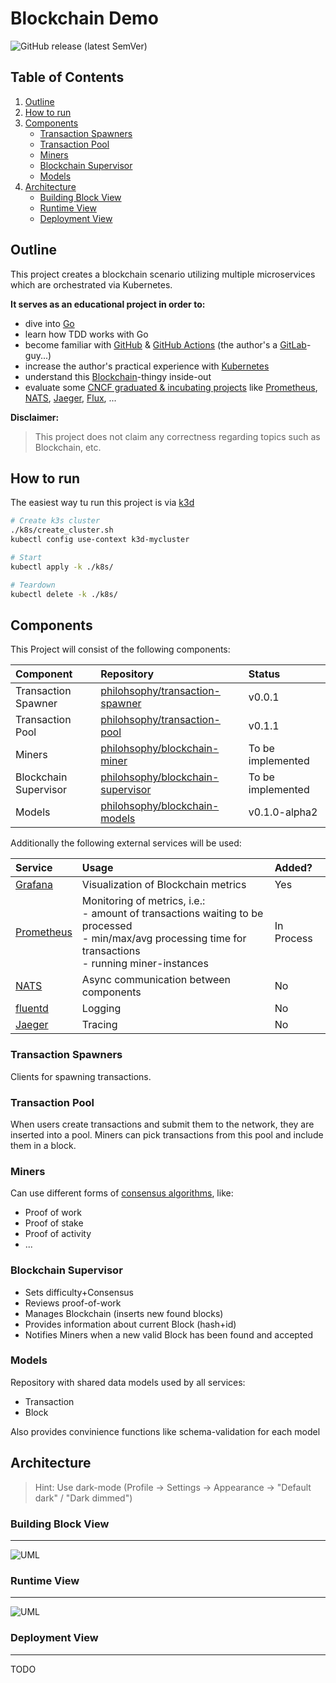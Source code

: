 # Blockchain Demo

![GitHub release (latest SemVer)](https://img.shields.io/github/v/release/philohsophy/blockchain-demo)

## Table of Contents

1. [Outline](#Outline)
2. [How to run](#How-to-run)
3. [Components](#Components)
    - [Transaction Spawners](#Transaction-Spawners)
    - [Transaction Pool](#Transaction-Pool)
    - [Miners](#Miners)
    - [Blockchain Supervisor](#Blockchain-Supervisor)
    - [Models](#Models)
4. [Architecture](#Architecture)
    - [Building Block View](#Building-Block-View)
    - [Runtime View](#Runtime-View)
    - [Deployment View](#Deployment-View)

## Outline

This project creates a blockchain scenario utilizing multiple microservices which are orchestrated via Kubernetes.

**It serves as an educational project in order to:**

- dive into [Go](https://golang.org/)
- learn how TDD works with Go
- become familiar with [GitHub](https://github.com/) & [GitHub Actions](https://docs.github.com/en/actions) (the author's a [GitLab](https://gitlab.com)-guy...)
- increase the author's practical experience with [Kubernetes](https://kubernetes.io/)
- understand this [Blockchain](https://en.wikipedia.org/wiki/Blockchain)-thingy inside-out
- evaluate some [CNCF graduated & incubating projects](https://www.cncf.io/projects/) like [Prometheus](https://prometheus.io/), [NATS](https://nats.io/), [Jaeger](https://www.jaegertracing.io/), [Flux](https://fluxcd.io/), ...

**Disclaimer:**
>This project does not claim any correctness regarding topics such as Blockchain, etc.

## How to run

The easiest way tu run this project is via [k3d](https://k3d.io/)

```bash
# Create k3s cluster
./k8s/create_cluster.sh
kubectl config use-context k3d-mycluster

# Start
kubectl apply -k ./k8s/

# Teardown
kubectl delete -k ./k8s/
```

## Components

This Project will consist of the following components:

Component | Repository | Status
:--- | :--- | :---
Transaction Spawner | [philohsophy/transaction-spawner](https://github.com/philohsophy/transaction-spawner) | v0.0.1
Transaction Pool | [philohsophy/transaction-pool](https://github.com/philohsophy/transaction-pool) | v0.1.1
Miners | [philohsophy/blockchain-miner](https://github.com/philohsophy/blockchain-miner) | To be implemented
Blockchain Supervisor | [philohsophy/blockchain-supervisor](https://github.com/philohsophy/blockchain-supervisor) | To be implemented
Models | [philohsophy/blockchain-models](https://github.com/philohsophy/blockchain-models) | v0.1.0-alpha2

Additionally the following external services will be used:

Service | Usage | Added?
:--- | :--- | :---
[Grafana](https://grafana.com/) | Visualization of Blockchain metrics | Yes
[Prometheus](https://prometheus.io/) | Monitoring of metrics, i.e.:<br /> - amount of transactions waiting to be processed <br /> - min/max/avg processing time for transactions  <br /> - running miner-instances | In Process
[NATS](https://nats.io/) | Async communication between components | No
[fluentd](https://www.fluentd.org/) | Logging | No
[Jaeger](https://www.jaegertracing.io/) | Tracing  | No

### Transaction Spawners

Clients for spawning transactions.

### Transaction Pool

When users create transactions and submit them to the network, they are inserted into a pool. Miners can pick transactions from this pool and include them in a block.

### Miners

Can use different forms of [consensus algorithms](https://www.coindesk.com/short-guide-blockchain-consensus-protocols), like:

- Proof of work
- Proof of stake
- Proof of activity
- ...

### Blockchain Supervisor

- Sets difficulty+Consensus
- Reviews proof-of-work
- Manages Blockchain (inserts new found blocks)
- Provides information about current Block (hash+id)
- Notifies Miners when a new valid Block has been found and accepted

### Models

Repository with shared data models used by all services:

- Transaction
- Block

Also provides convinience functions like schema-validation for each model

## Architecture

>Hint: Use dark-mode (Profile → Settings → Appearance → "Default dark" / "Dark dimmed")

### Building Block View

---

![UML](./architecture/views/building-block-view.svg)

### Runtime View

---

![UML](./architecture/views/runtime-view.svg)

### Deployment View

---

TODO
